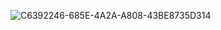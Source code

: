 ![C6392246-685E-4A2A-A808-43BE8735D314](https://github.com/studyinvietnam/class12/assets/29000195/066c1d4c-82ed-4710-9e14-86f35262e6a9)

